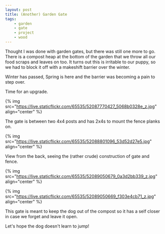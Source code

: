 ```yaml
---
layout: post
title: (Another) Garden Gate
tags:
    - garden
    - gate
    - project
    - wood
---
```



Thought I was done with garden gates, but there was still one more to go. There is a compost heap at the bottom of the garden that we throw all our food scraps and leaves on too. It turns out this is irritable to our puppy, so we had to block it off with a makeshift barrier over the winter.




Winter has passed, Spring is here and the barrier was becoming a pain to step over.




Time for an upgrade.




{% img src="https://live.staticflickr.com/65535/52087770427_5068b0328e_z.jpg"    align="center" %}


The gate is between two 4x4 posts and has 2x4s to mount the fence planks on.




{% img src="https://live.staticflickr.com/65535/52088801096_53d52d27e5.jpg"    align="center" %}


View from the back, seeing the (rather crude) construction of gate and fence.




{% img src="https://live.staticflickr.com/65535/52089050679_0a3d2bb339_z.jpg"    align="center" %}


{% img src="https://live.staticflickr.com/65535/52089050669_f303e4cb71_z.jpg"    align="center" %}


This gate is meant to keep the dog out of the compost so it has a self closer in case we forget and leave it open.




Let's hope the dog doesn't learn to jump!


